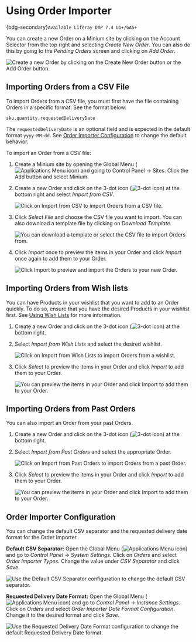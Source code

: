 # Using Order Importer

{bdg-secondary}`Available Liferay DXP 7.4 U1+/GA5+`

You can create a new Order on a Minium site by clicking on the Account Selector from the top right and selecting *Create New Order*. You can also do this by going to the *Pending Orders* screen and clicking on *Add Order*.

![Create a new Order by clicking on the Create New Order button or the Add Order button.](./using-order-importer/images/01.png)

## Importing Orders from a CSV File

To import Orders from a CSV file, you must first have the file containing Orders in a specific format. See the format below:

`sku,quantity,requestedDeliveryDate`

The `requestedDeliveryDate` is an optional field and is expected in the default format `yyyy-MM-dd`. See [Order Importer Configuration](#order-importer-configuration) to change the default behavior.

To import an Order from a CSV file:

1. Create a Minium site by opening the Global Menu (![Applications Menu icon](../../images/icon-applications-menu.png)) and going to Control Panel &rarr; Sites. Click the Add button and select Minium.

1. Create a new Order and click on the 3-dot icon (![3-dot icon](../../images/icon-actions.png)) at the bottom right and select *Import from CSV*.

   ![Click on Import from CSV to import Orders from a CSV file.](./using-order-importer/images/02.png)

1. Click *Select File* and choose the CSV file you want to import. You can also download a template file by clicking on *Download Template*.

   ![You can download a template or select the CSV file to import Orders from.](./using-order-importer/images/03.png)

1. Click *Import* once to preview the items in your Order and click *Import* once again to add them to your Order.

   ![Click Import to preview and import the Orders to your new Order.](./using-order-importer/images/04.gif)

## Importing Orders from Wish lists

You can have Products in your wishlist that you want to add to an Order quickly. To do so, ensure that you have the desired Products in your wishlist first. See [Using Wish Lists](../../creating-store-content/using-wish-lists.md) for more information.

1. Create a new Order and click on the 3-dot icon (![3-dot icon](../../images/icon-actions.png)) at the bottom right.

1. Select *Import from Wish Lists* and select the desired wishlist.

   ![Click on Import from Wish Lists to import Orders from a wishlist.](./using-order-importer/images/05.png)

1. Click *Select* to preview the items in your Order and click *Import* to add them to your Order.

   ![You can preview the items in your Order and click Import to add them to your Order.](./using-order-importer/images/07.gif)

## Importing Orders from Past Orders

You can also import an Order from your past Orders.

1. Create a new Order and click on the 3-dot icon (![3-dot icon](../../images/icon-actions.png)) at the bottom right.

1. Select *Import from Past Orders* and select the appropriate Order.

   ![Click on Import from Past Orders to import Orders from a past Order.](./using-order-importer/images/06.png)

1. Click *Select* to preview the items in your Order and click *Import* to add them to your Order.

   ![You can preview the items in your Order and click Import to add them to your Order.](./using-order-importer/images/08.gif)

## Order Importer Configuration

You can change the default CSV separator and the requested delivery date format for the Order Importer.

**Default CSV Separator:** Open the Global Menu (![Applications Menu icon](../../images/icon-applications-menu.png)) and go to *Control Panel* &rarr; *System Settings*. Click on *Orders* and select *Order Importer Types*. Change the value under *CSV Separator* and click *Save*.

![Use the Default CSV Separator configuration to change the default CSV separator.](./using-order-importer/images/09.png)

**Requested Delivery Date Format:** Open the Global Menu (![Applications Menu icon](../../images/icon-applications-menu.png)) and go to *Control Panel* &rarr; *Instance Settings*. Click on *Orders* and select *Order Importer Date Format Configuration*. Change it to the desired format and click *Save*.

![Use the Requested Delivery Date Format configuration to change the default Requested Delivery Date format.](./using-order-importer/images/10.png)
